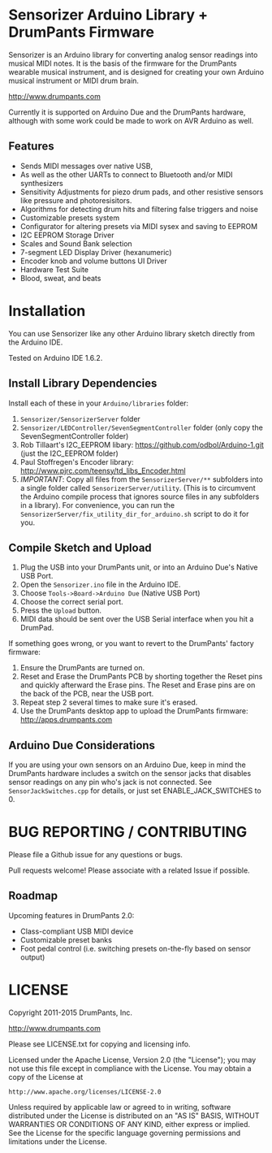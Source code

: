 Sensorizer Arduino Library + DrumPants Firmware
================================================

Sensorizer is an Arduino library for converting analog sensor readings into musical MIDI notes. It is the basis of the firmware for the DrumPants wearable musical instrument, and is designed for creating your own Arduino musical instrument or MIDI drum brain.

http://www.drumpants.com

Currently it is supported on Arduino Due and the DrumPants hardware, although with some work could be made to work on AVR Arduino as well.

Features
--------------------------

* Sends MIDI messages over native USB, 
* As well as the other UARTs to connect to Bluetooth and/or MIDI synthesizers
* Sensitivity Adjustments for piezo drum pads, and other resistive sensors like pressure and photoresisitors. 
* Algorithms for detecting drum hits and filtering false triggers and noise
* Customizable presets system
* Configurator for altering presets via MIDI sysex and saving to EEPROM
* I2C EEPROM Storage Driver
* Scales and Sound Bank selection
* 7-segment LED Display Driver (hexanumeric)
* Encoder knob and volume buttons UI Driver
* Hardware Test Suite
* Blood, sweat, and beats


Installation
==========================

You can use Sensorizer like any other Arduino library sketch directly from the Arduino IDE.

Tested on Arduino IDE 1.6.2. 


Install Library Dependencies
--------------------------

Install each of these in your `Arduino/libraries` folder:

1. `Sensorizer/SensorizerServer` folder
2. `Sensorizer/LEDController/SevenSegmentController` folder (only copy the SevenSegmentController folder)
3. Rob Tillaart's I2C_EEPROM libary: https://github.com/odbol/Arduino-1.git (just the I2C_EEPROM folder)
4. Paul Stoffregen's Encoder library: http://www.pjrc.com/teensy/td_libs_Encoder.html
5. *IMPORTANT*: Copy all files from the `SensorizerServer/**` subfolders into a single folder called `SensorizerServer/utility`. (This is to circumvent the Arduino compile process that ignores source files in any subfolders in a library). For convenience, you can run the `SensorizerServer/fix_utility_dir_for_arduino.sh` script to do it for you.


Compile Sketch and Upload
-------------------------

1. Plug the USB into your DrumPants unit, or into an Arduino Due's Native USB Port.
2. Open the `Sensorizer.ino` file in the Arduino IDE.
3. Choose `Tools->Board->Arduino Due` (Native USB Port)
4. Choose the correct serial port.
5. Press the `Upload` button.
6. MIDI data should be sent over the USB Serial interface when you hit a DrumPad.


If something goes wrong, or you want to revert to the DrumPants' factory firmware:

1. Ensure the DrumPants are turned on.
2. Reset and Erase the DrumPants PCB by shorting together the Reset pins and quickly afterward the Erase pins. The Reset and Erase pins are on the back of the PCB, near the USB port.
3. Repeat step 2 several times to make sure it's erased.
4. Use the DrumPants desktop app to upload the DrumPants firmware: http://apps.drumpants.com


Arduino Due Considerations
--------------------------

If you are using your own sensors on an Arduino Due, keep in mind the DrumPants
hardware includes a switch on the sensor jacks that disables sensor readings on any pin 
who's jack is not connected. See `SensorJackSwitches.cpp` for details, or just set ENABLE_JACK_SWITCHES to 0.	


BUG REPORTING / CONTRIBUTING
==========================

Please file a Github issue for any questions or bugs. 

Pull requests welcome! Please associate with a related Issue if possible.


Roadmap
--------------------------

Upcoming features in DrumPants 2.0:

* Class-compliant USB MIDI device
* Customizable preset banks
* Foot pedal control (i.e. switching presets on-the-fly based on sensor output)



LICENSE
==========================

Copyright 2011-2015 DrumPants, Inc.
  
http://www.drumpants.com

Please see LICENSE.txt for copying and licensing info.

Licensed under the Apache License, Version 2.0 (the "License");
you may not use this file except in compliance with the License.
You may obtain a copy of the License at

    http://www.apache.org/licenses/LICENSE-2.0

Unless required by applicable law or agreed to in writing, software
distributed under the License is distributed on an "AS IS" BASIS,
WITHOUT WARRANTIES OR CONDITIONS OF ANY KIND, either express or implied.
See the License for the specific language governing permissions and
limitations under the License.
